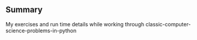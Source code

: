 ## Summary

My exercises and run time details while working through classic-computer-science-problems-in-python
